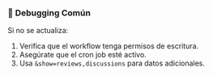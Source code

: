 ### 🐞 **Debugging Común**
Si no se actualiza:
1. Verifica que el workflow tenga permisos de escritura.  
2. Asegúrate que el cron job esté activo.  
3. Usa `&show=reviews,discussions` para datos adicionales.
